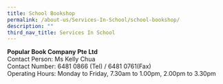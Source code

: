 ```yaml
---
title: School Bookshop
permalink: /about-us/Services-In-School/school-bookshop/
description: ""
third_nav_title: Services In School
---
```

**Popular Book Company Pte Ltd**
<br>Contact Person: Ms Kelly Chua
<br>Contact Number: 6481 0866 (Tel) / 6481 0761(Fax)
<br>Operating Hours: Monday to Friday, 7.30am to 1.00pm, 2.00pm to 3.30pm